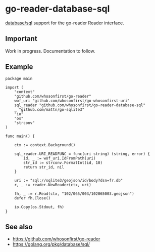 # go-reader-database-sql

[database/sql](https://golang.org/pkg/database/sql/) support for the go-reader Reader interface. 

## Important

Work in progress. Documentation to follow.

## Example

```
package main

import (
	"context"
	"github.com/whosonfirst/go-reader"
	wof_uri "github.com/whosonfirst/go-whosonfirst-uri"	
	sql_reader "github.com/whosonfirst/go-reader-database-sql"
	_ "github.com/mattn/go-sqlite3"
	"io"
	"os"
	"strconv"
)

func main() {
	
	ctx := context.Background()

	sql_reader.URI_READFUNC = func(uri string) (string, error) {
		id, _ := wof_uri.IdFromPath(uri)		
		str_id := strconv.FormatInt(id, 10)
		return str_id, nil
	}

	uri := "sql://sqlite3/geojson/id/body?dsn=fr.db"	
	r, _ := reader.NewReader(ctx, uri)

	fh, _ := r.Read(ctx, "102/065/003/102065003.geojson")
	defer fh.Close()
	
	io.Copy(os.Stdout, fh)		
}
```

## See also

* https://github.com/whosonfirst/go-reader
* https://golang.org/pkg/database/sql/
